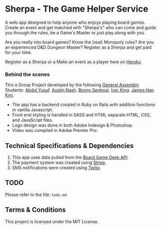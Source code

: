 
# Sherpa - The Game Helper Service

A web app designed to help anyone who enjoys playing board games. Create an event and get matched with "Sherpa's" who can come and guide you through the rules, be a Game's Master or just play along with you.

Are you really into board games? Know the (real) Monopoly rules? Are you an experienced D&D Dungeon Master? Register as a Sherpa and get paid for your time.

Register as a Sherpa or a Make an event as a player here on [Heroku](https://sherpa-app.herokuapp.com/)

### Behind the scenes
This a Group Project developed by the following [General Assembly]() Students:
[Abdul Yusuf](https://github.com/oolakunle).
[Austin Nash](https://github.com/austinnash80).
[Bonny Sentrosi](https://github.com/Sentrosi-Git).
[Ivor King](https://github.com/ivorking).
[James Han Kim](https://github.com/archihouse).


* The app has a backend created in Ruby on Rails with addition functions in vanilla Javascript.
* Front end styling is handled in SASS and HTML separate HTML, CSS, and JavaScript files.
* Logo design was done in both Adobe Indesign & Photoshop.
* Video was compiled in Adobe Premier Pro.

## Technical Specifications & Dependencies
1. This app uses data pulled from the [Board Game Geek API](https://boardgamegeek.com/wiki/page/BGG_XML_API&redirectedfrom=XML_API).
2. The payment system was created using [Stripe](https://stripe.com).
3. SMS notifications were created using [Twilio](https://www.twilio.com/).

## TODO
Please refer to the file: `todo.md`

## Terms & Conditions
This project is licensed under the MIT License.
